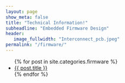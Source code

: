 ```yaml
---
layout: page
show_meta: false
title: "Technical Information!"
subheadline: "Embedded Firmware Design"
header:
   image_fullwidth: "Interconnect_pcb.jpeg"
permalink: "/firmware/"
---
```

<ul>
    {% for post in site.categories.firmware %}
    <li><a href="{{ site.url }}{{ site.baseurl }}{{ post.url }}">{{ post.title }}</a></li>
    {% endfor %}
</ul>